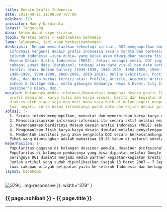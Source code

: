 ```yaml
---
title: Desain Grafis Indonesia
date: 2011-09-11 11:08:00 +07:00
nohibah: 379
inisiator: Hanny Kardinata
lokasi: Tangerang
dana: Belum dapat diperkirakan
topik: Meretas batas – kebhinekaan bermedia
lama: Selamanya, jadi akan berkesinambungan
deskripsi: 'Dengan memanfaatkan teknologi virtual, DGI mengumpulkan dan menyampaikan
  informasi mengenai desain grafis Indonesia secara merata dan berkesinambungan ke
  seluruh Indonesia –juga dunia– yang kelak akan diwujudkan secara fisik dalam bentuk
  Museum Desain Grafis Indonesia (MDGI). Selain sebagai media, DGI juga berfungsi
  sebagai pusat data (database), terbagi atas data visual dan data verbal. Data visual
  terdiri atas: Online Gallery (1930-1939, 1940-1949, 1950-1959, 1960-1969, 1970-1979,
  1980-1989, 1990-1999, 2000-2009, 2010-2019), Online Exhibition, Portfolio & Inspiration
  dsb., dan data verbal terdiri atas: Profile, Article, Academic Writing, History,
  School & College dsb., serta gabungan keduanya: News & Event, City Creative Diary,
  Designer’s Diary, dsb.'
masalah: Kurangnya media informasi/komunikasi mengenai desain grafis Indonesia (sejarah,
  profil desainer, karya tulis dan karya visual, berita dan kegiatan dll.) yang bisa
  diakses oleh siapa saja dan dari mana saja baik di dalam negeri maupun oleh masyarakat
  luar negeri, serta belum tersedianya pusat data dan kajian desain grafis Indonesia.
solusi: |-
  1. Secara intens mengumpulkan, mencatat dan menerbitkan karya-karya verbal (artikel, thesis) dan visual (desain), berita dan kegiatan-kegiatan kreatif di tanah air, profil artis dan desainer Indonesia, sejarah perkembangan desain grafis dsb. melalui media virtual DGI-Indonesia.com.
  2. Mensosialisasikan informasi-informasi itu secara aktif melalui email kepada ribuan alamat artis dan desainer yang alamat emailnya tersimpan pada database  DGI, dan melalui seluruh jaringan sosial DGI (Facebook, Twitter, Yahoo! groups).
  3. Merencanakan berdirinya Museum Desain Grafis Indonesia (MDGI) sebagai pusat data dan kajian desain grafis Indonesia.
  4. Mengumpulkan fisik karya-karya desain dimulai melalui penyelenggaraan ajang penghargaan berskala nasional IGDA (Indonesian Graphic Design Award) yang untuk pertama kalinya diadakan pada tahun 2009. Karya-karya nominator IGDA ini menjadi koleksi awal MDGI.
  5. Membentuk institusi yang akan mengelola DGI secara berkesinambungan dan organisasi yang akan mempersiapkan MDGI.
  Pihak yang diuntungkan adalah mahasiswa 19-23 tahun di seluruh sekolah DKV, akademisi, praktisi desain grafis, penulis masalah kreatif/budaya di Indonesia, dan masyarakat umum
keberhasilan: |-
  Popularitas gagasan di kalangan desainer pemula, desainer profesional, akademisi dan mahasiswa desain grafis Indonesia.
  Popularitas di kalangan pembacanya yang bisa dipantau melalui Google Analytics dll.
  Seringnya DGI diminta menjadi media partner kegiatan-kegiatan kreatif.
  Jumlah artikel yang sudah dipublikasikan (sejak 13 Maret 2007 – 7 September 2011 sebanyak 1993 posts).
  Luas cakupan wilayah peliputan yaitu ke seluruh Indonesia dan berbagai negara di dunia.Munculnya sebuah tulisan yang bagi masyarakat jadi alat untuk melihat perilaku media mainstream dalam menyajikan berita, sehingga jadi bahan pertimbangan dalam menentukan nasibnya sendiri.
layout: hibahcmb
---
```


![379](/static/img/hibahcmb/379.png){: .img-responsive }{: width="379" }

### {{ page.nohibah }} - {{ page.title }}

---
